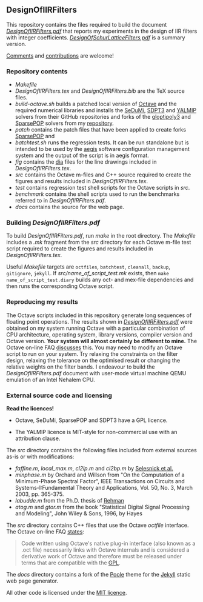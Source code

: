 ## DesignOfIIRFilters
This repository contains the files required to build the document
[*DesignOfIIRFilters.pdf*](docs/public/DesignOfIIRFilters.pdf) that
reports my experiments in the design of IIR filters with integer coefficients.
[*DesignOfSchurLatticeFilters.pdf*](docs/public/DesignOfSchurLatticeFilters.pdf)
is a summary version.

[Comments](mailto:designofiirfilters@gmail.com) and
[contributions](https://github.com/robertgj/DesignOfIIRFilters/pulls) are
welcome!

### Repository contents
* *Makefile*
* *DesignOfIIRFilters.tex* and *DesignOfIIRFilters.bib* are the TeX source
  files.
* *build-octave.sh* builds a patched local version of
  [Octave](https://www.gnu.org/software/octave) and the required numerical
  libraries and installs the [SeDuMi](https://github.com/sqlp/sedumi),
  [SDPT3](https://github.com/sqlp/sdpt3)
  and [YALMIP](https://yalmip.github.io/) solvers from their GitHub repositories 
  and forks of the 
  [gloptipoly3](http://homepages.laas.fr/henrion/software/gloptipoly3) and
  [SparsePOP](http://sparsepop.sourceforge.net) solvers from my
  [repository](https://github.com/robertgj). 
* *patch* contains the patch files that have been applied to create forks
 [SparsePOP](http://sparsepop.sourceforge.net) and
* *batchtest.sh* runs the regression tests. It can be run standalone but is intended to be used by the
[aegis](https://sourceforge.net/projects/aegis/files/aegis/4.24/aegis-4.24.tar.gz/download)
 software configuration management system and the output of the script is in aegis format.
* *fig* contains the [dia](https://wiki.gnome.org/Apps/Dia) files for
  the line drawings included in *DesignOfIIRFilters.tex*.
* *src* contains the Octave m-files and C++ source required to create the
  figures and results included in *DesignOfIIRFilters.tex*. 
* *test* contains regression test shell scripts for the Octave scripts in *src*.
* *benchmark* contains the shell scripts used to run the benchmarks referred to
 in *DesignOfIIRFilters.pdf*.
* *docs* contains the source for the web page.

### Building *DesignOfIIRFilters.pdf*
To build *DesignOfIIRFilters.pdf*, run *make* in the root directory. The
*Makefile* includes a *.mk* fragment from the *src* directory for each Octave
m-file test script required to create the figures and results included in
*DesignOfIIRFilters.tex*.

Useful *Makefile* targets are ```octfiles```, ```batchtest```, ```cleanall```,
 ```backup```, ```gitignore```, ```jekyll```. If
 *src/name_of_script_test.mk* exists, then ```make name_of_script_test.diary```
 builds any oct- and mex-file dependencies and then runs the corresponding
 Octave script.

### Reproducing my results
The Octave scripts included in this repository generate long sequences of
floating point operations. The results shown in
[*DesignOfIIRFilters.pdf*](docs/public/DesignOfIIRFilters.pdf)
were obtained on my system running Octave with a particular combination of
CPU architecture, operating system, library versions, compiler version and
Octave version. **Your system will almost certainly be different to mine.**
The Octave on-line FAQ
[discusses](https://wiki.octave.org/FAQ#Why_is_Octave.27s_floating-point_computation_wrong.3F)
this. You may need to modify an Octave script to run on your system. Try
relaxing the constraints on the filter design, relaxing the tolerance on the
optimised result or changing the relative weights on the filter bands. I
endeavour to build the *DesignOfIIRFilters.pdf* document with user-mode
virtual machine QEMU emulation of an Intel Nehalem CPU.

### External source code and licensing

**Read the licences!**

* Octave, SeDuMi, SparsePOP and SDPT3 have a GPL licence.

* The YALMIP licence is MIT-style for non-commercial use with an
attribution clause. 
  
The *src* directory contains the following files included from
external sources as-is or with modifications:

* *faffine.m*, *local_max.m*, *cl2lp.m* and *cl2bp.m* by
 [Selesnick et al.](http://www.ece.rice.edu/dsp/software/rufilter.shtml)
* *minphase.m* by Orchard and Willson from "On the Computation of a 
 Minimum-Phase Spectral Factor", IEEE Transactions on Circuits and
 Systems-I:Fundamental Theory and Applications, Vol. 50, No. 3, March 2003,
 pp. 365-375.
* *labudde.m* from the Ph.D. thesis of
 [Rehman](http://www.lib.ncsu.edu/resolver/1840.16/6262)
* *atog.m* and *gtor.m* from the book "Statistical Digital Signal 
 Processing and Modeling", John Wiley & Sons, 1996, by Hayes 

The *src* directory contains C++ files that use the Octave *octfile* interface.
The Octave on-line FAQ [states](https://wiki.octave.org/FAQ#If_I_write_code_using_Octave_do_I_have_to_release_it_under_the_GPL.3F):

>  Code written using Octave's native plug-in interface (also known as a .oct
>  file) necessarily links with Octave internals and is considered a derivative
>  work of Octave and therefore must be released under terms that are
>  compatible with the [GPL](GPLv3).

The *docs* directory contains a fork of the [Poole](http://getpoole.com)
theme for the [Jekyll](http://jekyllrb.com) static web page generator.

All other code is licensed under the [MIT licence](LICENCE).
